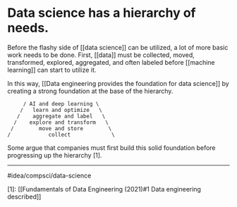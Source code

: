 # Data science has a hierarchy of needs.
Before the flashy side of [[data science]] can be utilized, a lot of more basic work needs to be done. First, [[data]] must be collected, moved, transformed, explored, aggregated, and often labeled before [[machine learning]] can start to utilize it. 

In this way, [[Data engineering provides the foundation for data science]] by creating a strong foundation at the base of the hierarchy.

```
     / AI and deep learning \
    /   learn and optimize   \
   /    aggregate and label   \
  /    explore and transform   \
 /        move and store        \
/            collect             \
```

Some argue that companies must first build this solid foundation before progressing up the hierarchy [1]. 

---
#idea/compsci/data-science 

[1]: [[Fundamentals of Data Engineering (2021)#1 Data engineering described]]